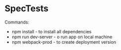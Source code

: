 # SpecTests


Commands: 

* npm install - to install all dependencies
* npm run dev-server - o run app on local machine 
* npm webpack-prod - to create deployment version

    

